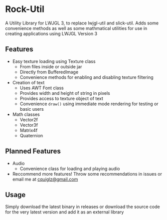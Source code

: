 # Rock-Util
A Utility Library for LWJGL 3, to replace lwjgl-util and slick-util. Adds some convenience methods as well as some mathmatical utilities for use in creating applications using LWJGL Version 3

## Features
- Easy texture loading using Texture class
  * From files inside or outside jar
  * Directly from BufferedImage
  * Convenience methods for enabling and disabling texture filtering
- Creation of text
  * Uses AWT Font class
  * Provides width and height of string in pixels
  * Provides access to texture object of text
  * Convenience `draw()` using immediate mode rendering for testing or basic users
- Math classes
  * Vector2f
  * Vector3f
  * Matrix4f
  * Quaternion

## Planned Features
- Audio
  * Convenience class for loading and playing audio
- Reccommend more features! Throw some recommendations in issues or email me at cquiglz@gmail.com

## Usage
Simply download the latest binary in releases or download the source code for the very latest version and add it as an external library
